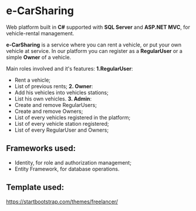 # e-CarSharing
Web platform built in **C#** supported with **SQL Server** and **ASP.NET MVC**, for vehicle-rental management.

**e-CarSharing** is a service where you can rent a vehicle, or put your own vehicle at service.
In our platform you can register as a **RegularUser** or a simple **Owner** of a vehicle.

Main roles involved and it's features:
**1.RegularUser**:
  - Rent a vehicle;
  - List of previous rents;
**2. Owner**:
  - Add his vehicles into vehicles stations;
  - List his own vehicles.
**3. Admin**:
  - Create and remove RegularUsers;
  - Create and remove Owners;
  - List of every vehicles registered in the platform;
  - List of every vehicle station registered;
  - List of every RegularUser and Owners;
  
  
## Frameworks used:
- Identity, for role and authorization management;
- Entity Framework, for database operations.

## Template used:
https://startbootstrap.com/themes/freelancer/
